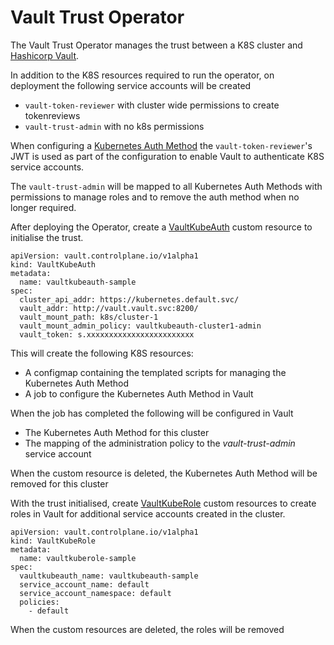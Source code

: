 # Vault Trust Operator

The Vault Trust Operator manages the trust between a K8S cluster and [Hashicorp Vault](https://www.vaultproject.io/).

In addition to the K8S resources required to run the operator, on deployment the following service accounts will be
created

*   `vault-token-reviewer` with cluster wide permissions to create tokenreviews
*   `vault-trust-admin` with no k8s permissions

When configuring a [Kubernetes Auth Method](https://www.vaultproject.io/docs/auth/kubernetes) the 
`vault-token-reviewer`'s JWT is used as part of the configuration to enable Vault to authenticate K8S
service accounts.

The `vault-trust-admin` will be mapped to all Kubernetes Auth Methods with permissions to manage roles 
and to remove the auth method when no longer required.

After deploying the Operator, create a [VaultKubeAuth](config/samples/vault_v1alpha1_vaultkubeauth.yaml)
custom resource to initialise the trust.

```
apiVersion: vault.controlplane.io/v1alpha1
kind: VaultKubeAuth
metadata:
  name: vaultkubeauth-sample
spec:
  cluster_api_addr: https://kubernetes.default.svc/
  vault_addr: http://vault.vault.svc:8200/
  vault_mount_path: k8s/cluster-1
  vault_mount_admin_policy: vaultkubeauth-cluster1-admin
  vault_token: s.xxxxxxxxxxxxxxxxxxxxxxxx

```

This will create the following K8S resources:

*   A configmap containing the templated scripts for managing the Kubernetes Auth Method
*   A job to configure the Kubernetes Auth Method in Vault

When the job has completed the following will be configured in Vault

*   The Kubernetes Auth Method for this cluster
*   The mapping of the administration policy to the _vault-trust-admin_ service account

When the custom resource is deleted, the Kubernetes Auth Method will be removed for this cluster

With the trust initialised, create [VaultKubeRole](config/samples/vault_v1alpha1_vaultkuberole.yaml) custom
resources to create roles in Vault for additional service accounts created in the cluster.

```
apiVersion: vault.controlplane.io/v1alpha1
kind: VaultKubeRole
metadata:
  name: vaultkuberole-sample
spec:
  vaultkubeauth_name: vaultkubeauth-sample
  service_account_name: default
  service_account_namespace: default
  policies:
    - default
```

When the custom resources are deleted, the roles will be removed
